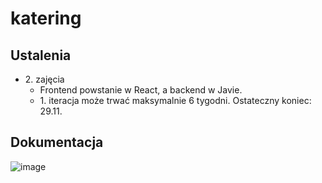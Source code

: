 # katering

## Ustalenia
- &#8291;2. zajęcia
  - Frontend powstanie w React, a backend w Javie.
  - &#8291;1. iteracja może trwać maksymalnie 6 tygodni. Ostateczny koniec: 29.11.

## Dokumentacja
![image](https://github.com/user-attachments/assets/e0c5e7d1-08e3-4486-9f0a-32fc66c120db)
